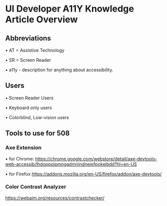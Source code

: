 # UI Developer A11Y Knowledge Article Overview

## Abbreviations

• AT = Assistive Technology

• SR = Screen Reader

• a11y - description for anything about accessibility.

## Users

• Screen Reader Users

• Keyboard only users

• Colorblind, Low-vision users

## Tools to use for 508

### Axe Extension

• for Chrome:
https://chrome.google.com/webstore/detail/axe-devtools-web-accessib/lhdoppojpmngadmnindnejefpokejbdd?hl=en-US

• for Firefox
https://addons.mozilla.org/en-US/firefox/addon/axe-devtools/

### Color Contrast Analyzer

https://webaim.org/resources/contrastchecker/
